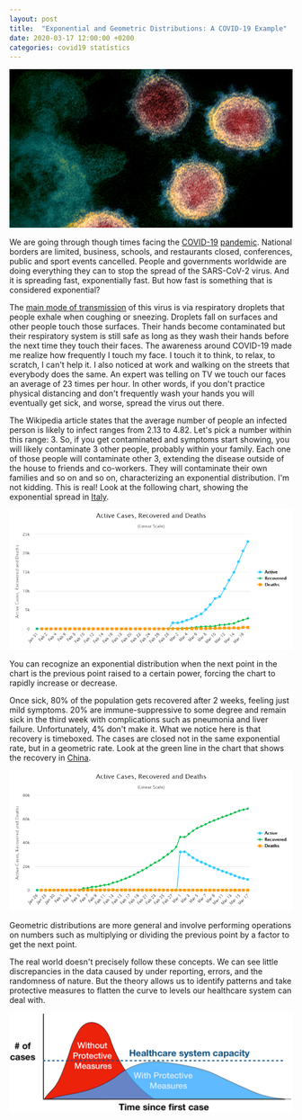 ```yaml
---
layout: post
title:  "Exponential and Geometric Distributions: A COVID-19 Example"
date: 2020-03-17 12:00:00 +0200
categories: covid19 statistics
---
```


![Corona Virus](/images/posts/corona-virus.jpg)

We are going through though times facing the [COVID-19] [pandemic]. National borders are limited, business, schools, and restaurants closed, conferences, public and sport events cancelled. People and governments worldwide are doing everything they can to stop the spread of the SARS-CoV-2 virus. And it is spreading fast, exponentially fast. But how fast is something that is considered exponential?

<!-- more -->

The [main mode of transmission][spread] of this virus is via respiratory droplets that people exhale when coughing or sneezing. Droplets fall on surfaces and other people touch those surfaces. Their hands become contaminated but their respiratory system is still safe as long as they wash their hands before the next time they touch their faces. The awareness around COVID-19 made me realize how frequently I touch my face. I touch it to think, to relax, to scratch, I can't help it. I also noticed at work and walking on the streets that everybody does the same. An expert was telling on TV we touch our faces an average of 23 times per hour. In other words, if you don't practice physical distancing and don't frequently wash your hands you will eventually get sick, and worse, spread the virus out there.

The Wikipedia article states that the average number of people an infected person is likely to infect ranges from 2.13 to 4.82. Let's pick a number within this range: 3. So, if you get contaminated and symptoms start showing, you will likely contaminate 3 other people, probably within your family. Each one of those people will contaminate other 3, extending the disease outside of the house to friends and co-workers. They will contaminate their own families and so on and so on, characterizing an exponential distribution. I'm not kidding. This is real! Look at the following chart, showing the exponential spread in [Italy].

![Exponential Increase](/images/posts/exponential-increase.png)

You can recognize an exponential distribution when the next point in the chart is the previous point raised to a certain power, forcing the chart to rapidly increase or decrease.

Once sick, 80% of the population gets recovered after 2 weeks, feeling just mild symptoms. 20% are immune-suppressive to some degree and remain sick in the third week with complications such as pneumonia and liver failure. Unfortunately, 4% don't make it. What we notice here is that recovery is timeboxed. The cases are closed not in the same exponential rate, but in a geometric rate. Look at the green line in the chart that shows the recovery in [China].

![Geometric Increase](/images/posts/geometric-increase.png)

Geometric distributions are more general and involve performing operations on numbers such as multiplying or dividing the previous point by a factor to get the next point.

The real world doesn't precisely follow these concepts. We can see little discrepancies in the data caused by under reporting, errors, and the randomness of nature. But the theory allows us to identify patterns and take protective measures to flatten the curve to levels our healthcare system can deal with.

![Flattening the COVID-19 Curve](/images/posts/flattening-curve.png)

[COVID-19]: https://en.wikipedia.org/wiki/Coronavirus_disease_2019
[pandemic]: https://en.wikipedia.org/wiki/2019%E2%80%9320_coronavirus_pandemic
[spread]: https://virusncov.com/about-covid-19
[Italy]: https://virusncov.com/covid-statistics/italy
[China]: https://virusncov.com/covid-statistics/china

